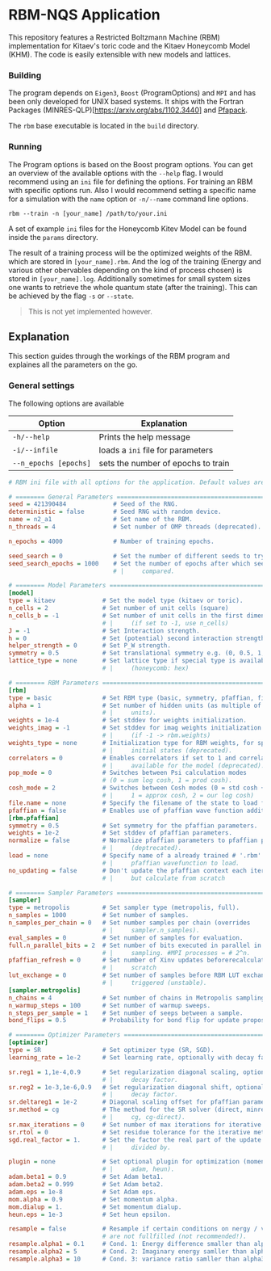 # RBM-NQS Application

This repository features a Restricted Boltzmann Machine (RBM) implementation
for Kitaev's toric code and the Kitaev Honeycomb Model (KHM). The code is easily
extensible with new models and lattices.

### Building

The program depends on `Eigen3`, `Boost` (ProgramOptions) and `MPI` and has been
only developed for UNIX based systems. It ships with the Fortran Packages
(MINRES-QLP)[https://arxiv.org/abs/1102.3440] and
[Pfapack](https://www.pfapack.de).



The `rbm` base executable is located in the `build` directory.

### Running

The Program options is based on the Boost program options. You can get an
overview of the available options with the `--help` flag. I would recommend
using an `ini` file for defining the options. For training an RBM with specific
options run. Also I would recommend setting a specific name for a simulation
with the `name` option or `-n/--name` command line options.

```
rbm --train -n [your_name] /path/to/your.ini
```

A set of example `ini` files for the Honeycomb Kitev Model can be found inside
the `params` directory.

The result of a training process will be the optimized weights of the RBM. which
are stored in `[your_name].rbm`. And the log of the training (Energy and various
other obervables depending on the kind of process chosen) is stored in
`[your_name].log`. Additionally sometimes for small system sizes one wants to
retrieve the whole quantum state (after the training). This can be achieved by
the flag `-s` or `--state`.
> This is not yet implemented however.

## Explanation

This section guides through the workings of the RBM program and explaines all
the parameters on the go.

### General settings

The following options are available

| Option | Explanation |
| ------ | ----------- |
| `-h/--help` | Prints the help message |
| `-i/--infile` | loads a `ini` file for parameters |
| `--n_epochs [epochs]` | sets the number of epochs to train |

```ini
# RBM ini file with all options for the application. Default values are set.

# ======== General Parameters ==================================================
seed = 421390484             # Seed of the RNG.
deterministic = false        # Seed RNG with random device.
name = n2_a1                 # Set name of the RBM.
n_threads = 4                # Set number of OMP threads (deprecated).

n_epochs = 4000              # Number of training epochs.

seed_search = 0              # Set the number of different seeds to try.
seed_search_epochs = 1000    # Set the number of epochs after which seeds are
                             # |     compared.

# ======== Model Parameters ====================================================
[model]
type = kitaev             # Set the model type (kitaev or toric).
n_cells = 2               # Set number of unit cells (square)
n_cells_b = -1            # Set number of unit cells in the first dimension
                          # |     (if set to -1, use n_cells)
J = -1                    # Set Interaction strength.
h = 0                     # Set (potential) second interaction strength.
helper_strength = 0       # Set P_W strength.
symmetry = 0.5            # Set translational symmetry e.g. (0, 0.5, 1, 2).
lattice_type = none       # Set lattice type if special type is available
                          # |     (honeycomb: hex)

# ======== RBM Parameters ======================================================
[rbm]
type = basic              # Set RBM type (basic, symmetry, pfaffian, file).
alpha = 1                 # Set number of hidden units (as multiple of visible
                          # |     units).
weights = 1e-4            # Set stddev for weights initialization.
weights_imag = -1         # Set stddev for imag weights initialization
                          # |     (if -1 -> rbm.weights)
weights_type = none       # Initialization type for RBM weights, for special
                          # |     initial states (deprecated).
correlators = 0           # Enables correlators if set to 1 and correlators are
                          # |     available for the model (deprecated).
pop_mode = 0              # Switches between Psi calculation modes
                          # (0 = sum log cosh, 1 = prod cosh).
cosh_mode = 2             # Switches between Cosh modes (0 = std cosh + log,
                          # |     1 = approx cosh, 2 = our log cosh)
file.name = none          # Specify the filename of the state to load from.
pfaffian = false          # Enables use of pfaffian wave function addition.
[rbm.pfaffian]
symmetry = 0.5            # Set symmetry for the pfaffian parameters.
weights = 1e-2            # Set stddev of pfaffian parameters.
normalize = false         # Normalize pfaffian parameters to pfaffian prop to 1
                          # |     (deptrecated).
load = none               # Specify name of a already trained # '.rbm' of a
                          # |     pfaffian wavefunction to load.
no_updating = false       # Don't update the pfaffian context each iteration
                          # |     but calculate from scratch

# ======== Sampler Parameters ==================================================
[sampler]
type = metropolis         # Set sampler type (metropolis, full).
n_samples = 1000          # Set number of samples.
n_samples_per_chain = 0   # Set number samples per chain (overrides
                          # |     sampler.n_samples).
eval_samples = 0          # Set number of samples for evaluation.
full.n_parallel_bits = 2  # Set number of bits executed in parallel in perfect
                          # |     sampling. #MPI processes = # 2^n.
pfaffian_refresh = 0      # Set number of Xinv updates beforerecalculation from
                          # |     scratch
lut_exchange = 0          # Set number of samples before RBM LUT exchange is
                          # |     triggered (unstable).
[sampler.metropolis]
n_chains = 4              # Set number of chains in Metropolis sampling.
n_warmup_steps = 100      # Set number of warmup sweeps.
n_steps_per_sample = 1    # Set number of seeps between a sample.
bond_flips = 0.5          # Probability for bond flip for update proposal.

# ======== Optimizer Parameters ================================================
[optimizer]
type = SR                 # Set optimizer type (SR, SGD).
learning_rate = 1e-2      # Set learning rate, optionally with decay factor.

sr.reg1 = 1,1e-4,0.9      # Set regularization diagonal scaling, optionally with
                          # |     decay factor.
sr.reg2 = 1e-3,1e-6,0.9   # Set regularization diagonal shift, optionally with
                          # |     decay factor.
sr.deltareg1 = 1e-2       # Diagonal scaling offset for pfaffian parameters.
sr.method = cg            # The method for the SR solver (direct, minresqlp,
                          # |     cg, cg-direct).
sr.max_iterations = 0     # Set number of max iterations for iterative method.
sr.rtol = 0               # Set residue tolerance for the iterative method.
sgd.real_factor = 1.      # Set the factor the real part of the update vector is
                          # |     divided by.

plugin = none             # Set optional plugin for optimization (momentum,
                          # |     adam, heun).
adam.beta1 = 0.9          # Set Adam beta1.
adam.beta2 = 0.999        # Set Adam beta2.
adam.eps = 1e-8           # Set Adam eps.
mom.alpha = 0.9           # Set momentum alpha.
mom.dialup = 1.           # Set momentum dialup.
heun.eps = 1e-3           # Set heun epsilon.

resample = false          # Resample if certain conditions on nergy / variance
                          # are not fullfilled (not recommended!).
resample.alpha1 = 0.1     # Cond. 1: Energy difference smaller than alpha1.
resample.alpha2 = 5       # Cond. 2: Imaginary energy samller than alpha2 * var.
resample.alpha3 = 10      # Cond. 3: variance ratio samller than alpha3.

```

